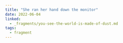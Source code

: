 ```yaml
---
title: "She ran her hand down the monitor"
date: 2022-06-04
linked:
  - _fragments/you-see-the-world-is-made-of-dust.md
tags: 
  - fragment
---
```

